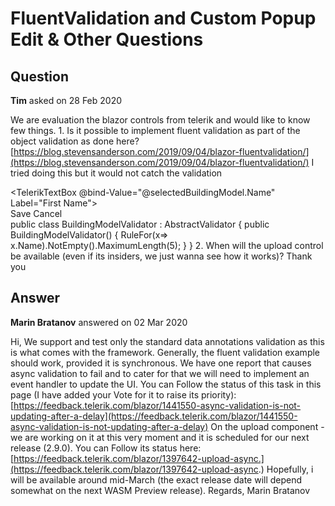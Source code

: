 # FluentValidation and Custom Popup Edit & Other Questions

## Question

**Tim** asked on 28 Feb 2020

We are evaluation the blazor controls from telerik and would like to know few things. 1. Is it possible to implement fluent validation as part of the object validation as done here? [https://blog.stevensanderson.com/2019/09/04/blazor-fluentvalidation/](https://blog.stevensanderson.com/2019/09/04/blazor-fluentvalidation/) I tried doing this but it would not catch the validation <EditForm Model="@selectedBuildingModel" OnValidSubmit="@Save"> <FluentValidator TValidator="BuildingModelValidator" /> <div class="form-row"> <div class="col"> <TelerikTextBox @bind-Value="@selectedBuildingModel.Name" Label="First Name"></TelerikTextBox> <ValidationMessage For="@(()=> selectedBuildingModel.Name)" /> </div> </div> <div class="form-row"> <ValidationSummary /> <TelerikButton Icon="save" Primary="true" ButtonType="@ButtonType.Submit">Save</TelerikButton> <TelerikButton Icon="cancel" OnClick="@ClearSelection" ButtonType="@ButtonType.Button">Cancel</TelerikButton> </div> </EditForm> public class BuildingModelValidator : AbstractValidator<BuildingModel> { public BuildingModelValidator() { RuleFor(x=> x.Name).NotEmpty().MaximumLength(5); } } 2. When will the upload control be available (even if its insiders, we just wanna see how it works)? Thank you

## Answer

**Marin Bratanov** answered on 02 Mar 2020

Hi, We support and test only the standard data annotations validation as this is what comes with the framework. Generally, the fluent validation example should work, provided it is synchronous. We have one report that causes async validation to fail and to cater for that we will need to implement an event handler to update the UI. You can Follow the status of this task in this page (I have added your Vote for it to raise its priority): [https://feedback.telerik.com/blazor/1441550-async-validation-is-not-updating-after-a-delay](https://feedback.telerik.com/blazor/1441550-async-validation-is-not-updating-after-a-delay) On the upload component - we are working on it at this very moment and it is scheduled for our next release (2.9.0). You can Follow its status here: [https://feedback.telerik.com/blazor/1397642-upload-async.](https://feedback.telerik.com/blazor/1397642-upload-async.) Hopefully, i will be available around mid-March (the exact release date will depend somewhat on the next WASM Preview release). Regards, Marin Bratanov
